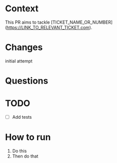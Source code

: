 # Context

This PR aims to tackle [TICKET_NAME_OR_NUMBER] (https://LINK_TO_RELEVANT_TICKET.com).

# Changes

initial attempt

# Questions

# TODO

- [ ] Add tests

# How to run

1. Do this
2. Then do that
